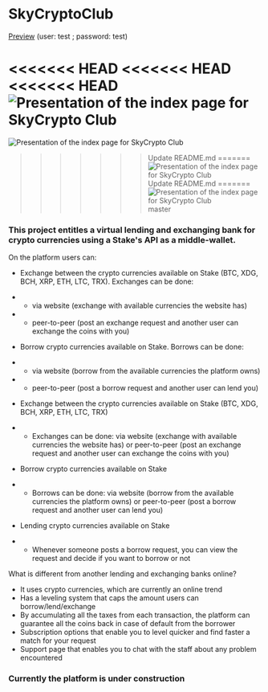# SkyCryptoClub
[Preview](https://www.skycrypto.club) (user: test ; password: test)

<<<<<<< HEAD
<<<<<<< HEAD
<<<<<<< HEAD
![Presentation of the index page for SkyCrypto Club](https://i.imgur.com/E0FWZ3p.png)
=======
![Presentation of the index page for SkyCrypto Club](https://i.imgur.com/7Hispao.png)
>>>>>>> Update README.md
=======
![Presentation of the index page for SkyCrypto Club](https://i.imgur.com/E0FWZ3p.png)
>>>>>>> Update README.md
=======
![Presentation of the index page for SkyCrypto Club](https://i.imgur.com/E0FWZ3p.png)
>>>>>>> master

### This project entitles a virtual lending and exchanging bank for crypto currencies using a Stake's API as a middle-wallet.

On the platform users can:

- Exchange between the crypto currencies available on Stake (BTC, XDG, BCH, XRP, ETH, LTC, TRX). Exchanges can be done: 
- - via website (exchange with available currencies the website has)
- - peer-to-peer (post an exchange request and another user can exchange the coins with you)
- Borrow crypto currencies available on Stake. Borrows can be done: 
- - via website (borrow from the available currencies the platform owns) 
- - peer-to-peer (post a borrow request and another user can lend you)

- Exchange between the crypto currencies available on Stake (BTC, XDG, BCH, XRP, ETH, LTC, TRX)
- - Exchanges can be done: via website (exchange with available currencies the website has) or peer-to-peer (post an exchange request and another user can exchange the coins with you)
- Borrow crypto currencies available on Stake
- - Borrows can be done: via website (borrow from the available currencies the platform owns) or peer-to-peer (post a borrow request and another user can lend you)

- Lending crypto currencies available on Stake
- - Whenever someone posts a borrow request, you can view the request and decide if you want to borrow or not

What is different from another lending and exchanging banks online?
- It uses crypto currencies, which are currently an online trend
- Has a leveling system that caps the amount users can borrow/lend/exchange
- By accumulating all the taxes from each transaction, the platform can guarantee all the coins back in case of default from the borrower
- Subscription options that enable you to level quicker and find faster a match for your request
- Support page that enables you to chat with the staff about any problem encountered


### Currently the platform is under construction
